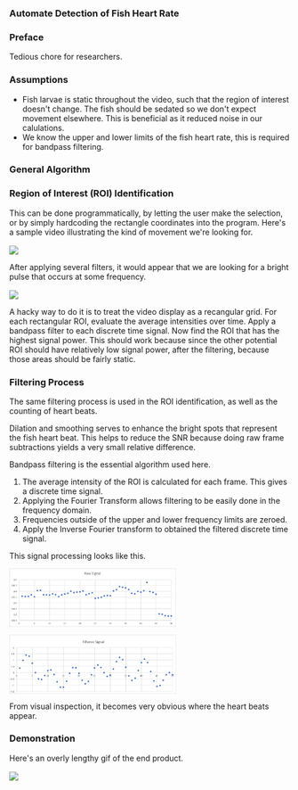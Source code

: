 ### Automate Detection of Fish Heart Rate

### Preface
Tedious chore for researchers. 

### Assumptions
- Fish larvae is static throughout the video, such that the region of interest doesn't change. The fish should be sedated so we don't expect movement elsewhere. This is beneficial as it reduced noise in our calulations.
- We know the upper and lower limits of the fish heart rate, this is required for bandpass filtering.

### General Algorithm

### Region of Interest (ROI) Identification
This can be done programmatically, by letting the user make the selection, or by simply hardcoding the rectangle coordinates into the program. Here's a sample video illustrating the kind of movement we're looking for.

<a href="https://github.com/h397wang/Fish-Heart-Rate/blob/master/DemoVids/fish_heart_rate_trimmed.gif"><img src="https://github.com/h397wang/Fish-Heart-Rate/blob/master/DemoVids/fish_heart_rate_trimmed.gif" align="center" ></a> 

After applying several filters, it would appear that we are looking for a bright pulse that occurs at some frequency.

<a href="https://github.com/h397wang/Fish-Heart-Rate/blob/master/DemoVids/fish_heart_rate_filtered.gif"><img src="https://github.com/h397wang/Fish-Heart-Rate/blob/master/DemoVids/fish_heart_rate_filtered.gif" align="center" ></a> 

A hacky way to do it is to treat the video display as a recangular grid. For each rectangular ROI, evaluate the average intensities over time. Apply a bandpass filter to each discrete time signal. Now find the ROI that has the highest signal power. This should work because since the other potential ROI should have relatively low signal power, after the filtering, because those areas should be fairly static. 

### Filtering Process
The same filtering process is used in the ROI identification, as well as the counting of heart beats. 

Dilation and smoothing serves to enhance the bright spots that represent the fish heart beat. This helps to reduce the SNR because doing raw frame subtractions yields a very small relative difference.

Bandpass filtering is the essential algorithm used here.
1. The average intensity of the ROI is calculated for each frame. This gives a discrete time signal.
2. Applying the Fourier Transform allows filtering to be easily done in the frequency domain.
3. Frequencies outside of the upper and lower frequency limits are zeroed.
4. Apply the Inverse Fourier transform to obtained the filtered discrete time signal.

This signal processing looks like this.

<a href="https://github.com/h397wang/Fish-Heart-Rate/blob/master/Output/raw_signal.png"><img src="https://github.com/h397wang/Fish-Heart-Rate/blob/master/Output/raw_signal.png" align="top" width="300" ></a>

<a href="https://github.com/h397wang/Fish-Heart-Rate/blob/master/Output/filtered_signal.png"><img src="https://github.com/h397wang/Fish-Heart-Rate/blob/master/Output/filtered_signal.png" align="top" width="300" ></a>  

From visual inspection, it becomes very obvious where the heart beats appear.

### Demonstration
Here's an overly lengthy gif of the end product.

<a href="https://github.com/h397wang/Fish-Heart-Rate/blob/master/DemoVids/fish_heart_rate_demo_trimmed.gif"><img src="https://github.com/h397wang/Fish-Heart-Rate/blob/master/DemoVids/fish_heart_rate_demo_trimmed.gif" align="center" ></a>
